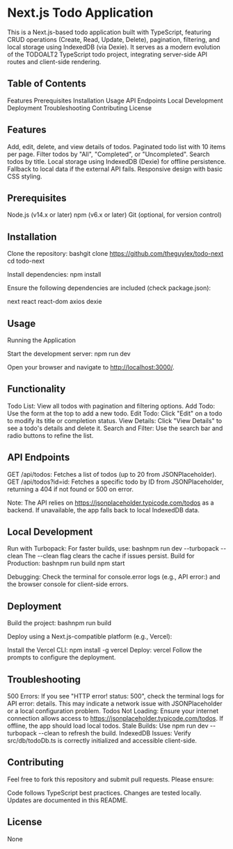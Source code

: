 # Next.js Todo Application

This is a Next.js-based todo application built with TypeScript, featuring CRUD operations (Create, Read, Update, Delete), pagination, filtering, and local storage using IndexedDB (via Dexie). It serves as a modern evolution of the TODOALT2 TypeScript todo project, integrating server-side API routes and client-side rendering.

## Table of Contents

Features
Prerequisites
Installation
Usage
API Endpoints
Local Development
Deployment
Troubleshooting
Contributing
License

## Features

Add, edit, delete, and view details of todos.
Paginated todo list with 10 items per page.
Filter todos by "All", "Completed", or "Uncompleted".
Search todos by title.
Local storage using IndexedDB (Dexie) for offline persistence.
Fallback to local data if the external API fails.
Responsive design with basic CSS styling.

## Prerequisites

Node.js (v14.x or later)
npm (v6.x or later)
Git (optional, for version control)

## Installation

Clone the repository:
bashgit clone <https://github.com/theguylex/todo-next>
cd todo-next

Install dependencies:
npm install

Ensure the following dependencies are included (check package.json):

next
react
react-dom
axios
dexie

## Usage

Running the Application

Start the development server:
npm run dev

Open your browser and navigate to <http://localhost:3000/>.

## Functionality

Todo List: View all todos with pagination and filtering options.
Add Todo: Use the form at the top to add a new todo.
Edit Todo: Click "Edit" on a todo to modify its title or completion status.
View Details: Click "View Details" to see a todo's details and delete it.
Search and Filter: Use the search bar and radio buttons to refine the list.

## API Endpoints

GET /api/todos: Fetches a list of todos (up to 20 from JSONPlaceholder).
GET /api/todos?id=id: Fetches a specific todo by ID from JSONPlaceholder, returning a 404 if not found or 500 on error.

Note: The API relies on <https://jsonplaceholder.typicode.com/todos> as a backend. If unavailable, the app falls back to local IndexedDB data.

## Local Development

Run with Turbopack: For faster builds, use:
bashnpm run dev --turbopack --clean
The --clean flag clears the cache if issues persist.
Build for Production:
bashnpm run build
npm start

Debugging: Check the terminal for console.error logs (e.g., API error:) and the browser console for client-side errors.

## Deployment

Build the project:
bashnpm run build

Deploy using a Next.js-compatible platform (e.g., Vercel):

Install the Vercel CLI: npm install -g vercel
Deploy: vercel
Follow the prompts to configure the deployment.

## Troubleshooting

500 Errors: If you see "HTTP error! status: 500", check the terminal logs for API error: details. This may indicate a network issue with JSONPlaceholder or a local configuration problem.
Todos Not Loading: Ensure your internet connection allows access to <https://jsonplaceholder.typicode.com/todos>. If offline, the app should load local todos.
Stale Builds: Use npm run dev --turbopack --clean to refresh the build.
IndexedDB Issues: Verify src/db/todoDb.ts is correctly initialized and accessible client-side.

## Contributing

Feel free to fork this repository and submit pull requests. Please ensure:

Code follows TypeScript best practices.
Changes are tested locally.
Updates are documented in this README.

## License

None
